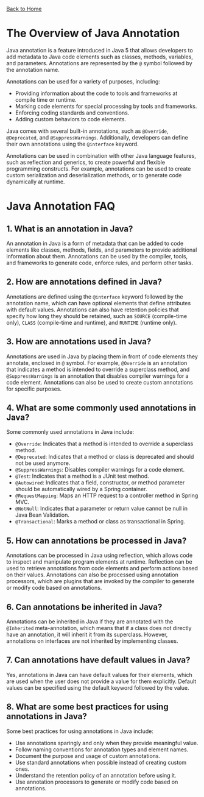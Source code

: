 [Back to Home](../README.md#java)
# The Overview of Java Annotation
Java annotation is a feature introduced in Java 5 
that allows developers to add metadata to Java code
elements such as classes, methods, variables, 
and parameters. Annotations are represented 
by the `@` symbol followed by the annotation name.

Annotations can be used for a variety of purposes, 
including:
- Providing information about the code to tools 
and frameworks at compile time or runtime.
- Marking code elements for special processing
by tools and frameworks.
- Enforcing coding standards and conventions.
- Adding custom behaviors to code elements.

Java comes with several built-in annotations, 
such as `@Override`, `@Deprecated`, 
and `@SuppressWarnings`. 
Additionally, developers can define their 
own annotations using the `@interface` keyword.

Annotations can be used in combination 
with other Java language features, 
such as reflection and generics, 
to create powerful and flexible programming constructs.
For example, annotations can be used to create 
custom serialization and deserialization methods, 
or to generate code dynamically at runtime.

# Java Annotation FAQ
## 1. What is an annotation in Java?
An annotation in Java is a form of 
metadata that can be added to code 
elements like classes, methods, fields, 
and parameters to provide additional 
information about them. Annotations 
can be used by the compiler, tools, 
and frameworks to generate code, 
enforce rules, and perform other tasks.

## 2. How are annotations defined in Java?
Annotations are defined using the 
`@interface` keyword followed by 
the annotation name, which can have optional
elements that define attributes with 
default values. 
Annotations can also have retention policies
that specify how long they should be retained,
such as `SOURCE` (compile-time only),
`CLASS` (compile-time and runtime), 
and `RUNTIME` (runtime only).

## 3. How are annotations used in Java?
Annotations are used in Java by placing 
them in front of code elements they annotate, 
enclosed in `@` symbol. For example, 
`@Override` is an annotation that indicates
a method is intended to override a superclass 
method, and `@SuppressWarnings` is an annotation
that disables compiler warnings for a code element.
Annotations can also be used to create custom
annotations for specific purposes.

## 4. What are some commonly used annotations in Java?
Some commonly used annotations in Java include:
- `@Override`: Indicates that a method is intended 
to override a superclass method.
- `@Deprecated`: Indicates that a method or 
class is deprecated and should not be used anymore.
- `@SuppressWarnings`: Disables compiler 
warnings for a code element.
- `@Test`: Indicates that a method is a
JUnit test method.
- `@Autowired`: Indicates that a field, 
constructor, or method parameter should 
be automatically wired by a Spring container.
- `@RequestMapping`: Maps an HTTP request
to a controller method in Spring MVC.
- `@NotNull`: Indicates that a parameter 
or return value cannot be null in 
Java Bean Validation.
- `@Transactional`: Marks a method or 
class as transactional in Spring.

## 5. How can annotations be processed in Java?
Annotations can be processed in Java 
using reflection, which allows code to
inspect and manipulate program elements at runtime.
Reflection can be used to retrieve annotations 
from code elements and perform actions 
based on their values. 
Annotations can also be processed using
annotation processors, which are plugins 
that are invoked by the compiler to generate 
or modify code based on annotations.

## 6. Can annotations be inherited in Java?
Annotations can be inherited in Java if 
they are annotated with the `@Inherited`
meta-annotation, which means that if a 
class does not directly have an annotation,
it will inherit it from its superclass. 
However, annotations on interfaces are
not inherited by implementing classes.

## 7. Can annotations have default values in Java?
Yes, annotations in Java can have default values 
for their elements, which are used when the user
does not provide a value for them explicitly. 
Default values can be specified using the 
default keyword followed by the value.

## 8. What are some best practices for using annotations in Java?
Some best practices for using annotations in Java include:
- Use annotations sparingly and only when they provide meaningful value.
- Follow naming conventions for annotation types and element names.
- Document the purpose and usage of custom annotations.
- Use standard annotations when possible instead of creating custom ones.
- Understand the retention policy of an annotation before using it.
- Use annotation processors to generate or modify code based on annotations.
